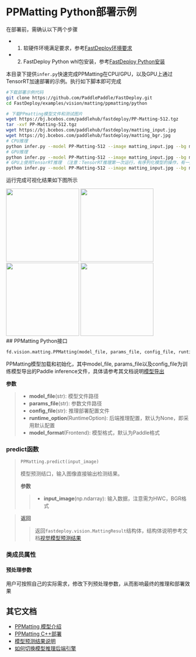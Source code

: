 # PPMatting Python部署示例

在部署前，需确认以下两个步骤

- 1. 软硬件环境满足要求，参考[FastDeploy环境要求](../../../../../docs/environment.md)  
- 2. FastDeploy Python whl包安装，参考[FastDeploy Python安装](../../../../../docs/quick_start)

本目录下提供`infer.py`快速完成PPMatting在CPU/GPU，以及GPU上通过TensorRT加速部署的示例。执行如下脚本即可完成

```bash
#下载部署示例代码
git clone https://github.com/PaddlePaddle/FastDeploy.git
cd FastDeploy/examples/vision/matting/ppmatting/python

# 下载PPmatting模型文件和测试图片
wget https://bj.bcebos.com/paddlehub/fastdeploy/PP-Matting-512.tgz
tar -xvf PP-Matting-512.tgz
wget https://bj.bcebos.com/paddlehub/fastdeploy/matting_input.jpg
wget https://bj.bcebos.com/paddlehub/fastdeploy/matting_bgr.jpg
# CPU推理
python infer.py --model PP-Matting-512 --image matting_input.jpg --bg matting_bgr.jpg --device cpu
# GPU推理
python infer.py --model PP-Matting-512 --image matting_input.jpg --bg matting_bgr.jpg --device gpu
# GPU上使用TensorRT推理 （注意：TensorRT推理第一次运行，有序列化模型的操作，有一定耗时，需要耐心等待）
python infer.py --model PP-Matting-512 --image matting_input.jpg --bg matting_bgr.jpg --device gpu --use_trt True
```

运行完成可视化结果如下图所示
<div width="840">
<img width="200" height="200" float="left" src="https://user-images.githubusercontent.com/67993288/186852040-759da522-fca4-4786-9205-88c622cd4a39.jpg">
<img width="200" height="200" float="left" src="https://user-images.githubusercontent.com/67993288/186852587-48895efc-d24a-43c9-aeec-d7b0362ab2b9.jpg">
<img width="200" height="200" float="left" src="https://user-images.githubusercontent.com/67993288/186852116-cf91445b-3a67-45d9-a675-c69fe77c383a.jpg">
<img width="200" height="200" float="left" src="https://user-images.githubusercontent.com/67993288/186852554-6960659f-4fd7-4506-b33b-54e1a9dd89bf.jpg">
</div>
## PPMatting Python接口

```python
fd.vision.matting.PPMatting(model_file, params_file, config_file, runtime_option=None, model_format=Frontend.PADDLE)
```

PPMatting模型加载和初始化，其中model_file, params_file以及config_file为训练模型导出的Paddle inference文件，具体请参考其文档说明[模型导出](https://github.com/PaddlePaddle/PaddleSeg/tree/release/2.6/Matting)

**参数**

> * **model_file**(str): 模型文件路径
> * **params_file**(str): 参数文件路径
> * **config_file**(str): 推理部署配置文件
> * **runtime_option**(RuntimeOption): 后端推理配置，默认为None，即采用默认配置
> * **model_format**(Frontend): 模型格式，默认为Paddle格式

### predict函数

> ```python
> PPMatting.predict(input_image)
> ```
>
> 模型预测结口，输入图像直接输出检测结果。
>
> **参数**
>
> > * **input_image**(np.ndarray): 输入数据，注意需为HWC，BGR格式

> **返回**
>
> > 返回`fastdeploy.vision.MattingResult`结构体，结构体说明参考文档[视觉模型预测结果](../../../../../docs/api/vision_results/)

### 类成员属性
#### 预处理参数
用户可按照自己的实际需求，修改下列预处理参数，从而影响最终的推理和部署效果



## 其它文档

- [PPMatting 模型介绍](..)
- [PPMatting C++部署](../cpp)
- [模型预测结果说明](../../../../../docs/api/vision_results/)
- [如何切换模型推理后端引擎](../../../../../docs/runtime/how_to_change_backend.md)
